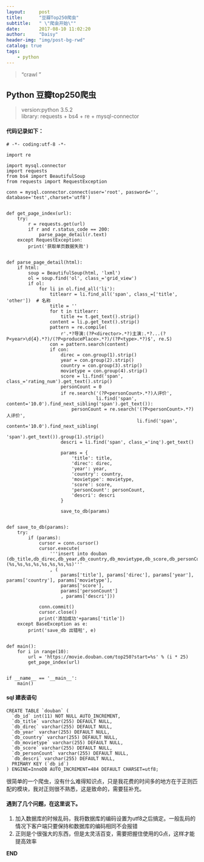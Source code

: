 ```yaml
---
layout:     post
title:      "豆瓣Top250爬虫"
subtitle:   " \"爬虫开始\""
date:       2017-08-10 11:02:20
author:     "Daisy"
header-img: "img/post-bg-rwd"
catalog: true
tags:
    - python
---
```


> “crawl ”


## Python 豆瓣top250爬虫 ##

> version:python 3.5.2 <br>
> library: requests + bs4 + re + mysql-connector


#### 代码记录如下： ####

    # -*- coding:utf-8 -*-
	
	import re
	
	import mysql.connector
	import requests
	from bs4 import BeautifulSoup
	from requests import RequestException
	
	conn = mysql.connector.connect(user='root', password='', database='test',charset='utf8')

	
	def get_page_index(url):
	    try:
	        r = requests.get(url)
	        if r and r.status_code == 200:
	            parse_page_detail(r.text)
	    except RequestException:
	        print('获取单页数据失败')
	
	
	def parse_page_detail(html):
	    if html:
	        soup = BeautifulSoup(html, 'lxml')
	        ol = soup.find('ol', class_='grid_view')
	        if ol:
	            for li in ol.find_all('li'):
	                titlearr = li.find_all('span', class_=['title', 'other'])  # 名称
	                title = ''
	                for t in titlearr:
	                    title += t.get_text().strip()
	                content = li.p.get_text().strip()
	                pattern = re.compile(
	                    r'.*?导演:(?P<director>.*?)主演:.*?...(?P<year>\d{4}.*?)/(?P<producePlace>.*?)/(?P<type>.*?)$', re.S)
	                con = pattern.search(content)
	                if con:
	                    direc = con.group(1).strip()
	                    year = con.group(2).strip()
	                    country = con.group(3).strip()
	                    movietype = con.group(4).strip()
	                    score = li.find('span', class_='rating_num').get_text().strip()
	                    personCount = 0
	                    if re.search('(?P<personCount>.*?)人评价',
	                                 li.find('span', content='10.0').find_next_sibling('span').get_text()):
	                        personCount = re.search('(?P<personCount>.*?)人评价',
	                                                li.find('span', content='10.0').find_next_sibling(
	                                                    'span').get_text()).group(1).strip()
	                    descri = li.find('span', class_='inq').get_text()
	
	                    params = {
	                        'title': title,
	                        'direc': direc,
	                        'year': year,
	                        'country': country,
	                        'movietype': movietype,
	                        'score': score,
	                        'personCount': personCount,
	                        'descri': descri
	                    }
	
	                    save_to_db(params)
	
	
	def save_to_db(params):
	    try:
	        if (params):
	            cursor = conn.cursor()
	            cursor.execute(
	                '''insert into douban (db_title,db_direc,db_year,db_country,db_movietype,db_score,db_personCount,db_descri)values (%s,%s,%s,%s,%s,%s,%s,%s)'''
	                , (
	                    params['title'], params['direc'], params['year'], params['country'], params['movietype'],
	                    params['score'],
	                    params['personCount']
	                    , params['descri']))
	
	            conn.commit()
	            cursor.close()
	            print('添加成功'+params['title'])
	    except BaseException as e:
	        print('save_db 出错啦', e)
	
	
	def main():
	    for i in range(10):
	        url = 'https://movie.douban.com/top250?start=%s' % (i * 25)
	        get_page_index(url)
	
	
	if __name__ == '__main__':
	    main()

#### sql 建表语句 ####

    
    CREATE TABLE `douban` (
	  `db_id` int(11) NOT NULL AUTO_INCREMENT,
	  `db_title` varchar(255) DEFAULT NULL,
	  `db_direc` varchar(255) DEFAULT NULL,
	  `db_year` varchar(255) DEFAULT NULL,
	  `db_country` varchar(255) DEFAULT NULL,
	  `db_movietype` varchar(255) DEFAULT NULL,
	  `db_score` varchar(255) DEFAULT NULL,
	  `db_personCount` varchar(255) DEFAULT NULL,
	  `db_descri` varchar(255) DEFAULT NULL,
	  PRIMARY KEY (`db_id`)
	) ENGINE=InnoDB AUTO_INCREMENT=484 DEFAULT CHARSET=utf8;


很简单的一个爬虫，没有什么难得知识点，只是我花费的时间多的地方在于正则匹配的模块，我对正则很不熟悉，这是致命的，需要狂补充。


#### 遇到了几个问题，在这里说下。 ####
1. 加入数据库的时候乱码，我将数据库的编码设置为utf8之后搞定。一般乱码的情况下客户端只要保持和数据库的编码相同不会报错
2. 正则是个很强大的东西，但是太灵活百变，需要把握住使用的G点，这样才能提高效率

**END**








